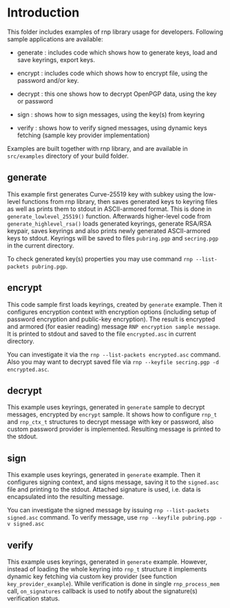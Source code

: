 # Introduction

This folder includes examples of rnp library usage for developers.
Following sample applications are available:

* generate : includes code which shows how to generate keys, load and save keyrings, export keys.

* encrypt : includes code which shows how to encrypt file, using the password and/or key.

* decrypt : this one shows how to decrypt OpenPGP data, using the key or password

* sign : shows how to sign messages, using the key(s) from keyring

* verify : shows how to verify signed messages, using dynamic keys fetching (sample key provider implementation)

Examples are built together with rnp library, and are available in `src/examples` directory of your build folder.

## generate

This example first generates Curve-25519 key with subkey using the low-level functions from rnp library, then saves
generated keys to keyring files as well as prints them to stdout in ASCII-armored format. This is done in `generate_lowlevel_25519()` function.
Afterwards higher-level code from `generate_highlevel_rsa()` loads generated keyrings, generate RSA/RSA keypair, saves keyrings and also prints newly generated ASCII-armored keys to stdout.
Keyrings will be saved to files `pubring.pgp` and `secring.pgp` in the current directory.

To check generated key(s) properties you may use command `rnp --list-packets pubring.pgp`.

## encrypt

This code sample first loads keyrings, created by `generate` example. Then it configures encryption context with encryption options (including setup of password encryption and public-key encryption).
The result is encrypted and armored (for easier reading) message `RNP encryption sample message`.
It is printed to stdout and saved to the file `encrypted.asc` in current directory.

You can investigate it via the `rnp --list-packets encrypted.asc` command.
Also you may want to decrypt saved file via `rnp --keyfile secring.pgp -d encrypted.asc`.

## decrypt

This example uses keyrings, generated in `generate` sample to decrypt messages, encrypted by `encrypt` sample.
It shows how to configure `rnp_t` and `rnp_ctx_t` structures to decrypt message with key or password, also custom password provider is implemented.
Resulting message is printed to the stdout.

## sign

This example uses keyrings, generated in `generate` example. Then it configures signing context, and signs message, saving it to the `signed.asc` file and printing to the stdout.
Attached signature is used, i.e. data is encapsulated into the resulting message.

You can investigate the signed message by issuing `rnp --list-packets signed.asc` command.
To verify message, use `rnp --keyfile pubring.pgp -v signed.asc`

## verify

This example uses keyrings, generated in `generate` example. However, instead of loading the whole keyring into `rnp_t` structure it implements dynamic key fetching via custom key provider (see function `key_provider_example`).
While verification is done in single `rnp_process_mem` call, `on_signatures` callback is used to notify about the signature(s) verification status.

